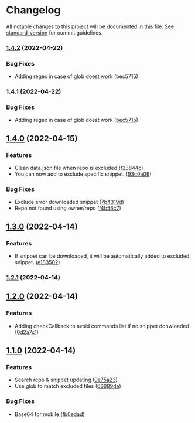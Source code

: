 # Changelog

All notable changes to this project will be documented in this file. See [standard-version](https://github.com/conventional-changelog/standard-version) for commit guidelines.

### [1.4.2](https://github.com/Mara-Li/obsidian-snippet-downloader/compare/1.4.0...1.4.2) (2022-04-22)


### Bug Fixes

* Adding regex in case of glob doest work ([bec5715](https://github.com/Mara-Li/obsidian-snippet-downloader/commit/bec571581a968153a8424bfe393193d405bc0c6f))

### 1.4.1 (2022-04-22)


### Bug Fixes

* Adding regex in case of glob doest work ([bec5715](https://github.com/Mara-Li/obsidian-snippet-downloader/commit/bec571581a968153a8424bfe393193d405bc0c6f))

## [1.4.0](https://github.com/Mara-Li/obsidian-snippet-downloader/compare/1.3.0...1.4.0) (2022-04-15)


### Features

* Clean data.json file when repo is excluded ([f23844c](https://github.com/Mara-Li/obsidian-snippet-downloader/commit/f23844c42959f13a4418d42c95f07b856e5fcb36))
* You can now add to exclude specific snippet. ([93c0a06](https://github.com/Mara-Li/obsidian-snippet-downloader/commit/93c0a0639cb1506d75d657c5179e1a042ca0b124))


### Bug Fixes

* Exclude error downloaded snippet ([7b4319d](https://github.com/Mara-Li/obsidian-snippet-downloader/commit/7b4319d2a36c346022a90cc200699cf1fdd83784))
* Repo not found using owner/repo ([f4b56c7](https://github.com/Mara-Li/obsidian-snippet-downloader/commit/f4b56c72fce2d00367c816f0553cd8da72e04458))

## [1.3.0](https://github.com/Mara-Li/obsidian-snippet-downloader/compare/1.2.1...1.3.0) (2022-04-14)


### Features

* If snippet can be downloaded, it will be automatically added to excluded snippet. ([e183502](https://github.com/Mara-Li/obsidian-snippet-downloader/commit/e1835023e279845949a546ebfa8444143b668518))

### [1.2.1](https://github.com/Mara-Li/obsidian-snippet-downloader/compare/1.2.0...1.2.1) (2022-04-14)

## [1.2.0](https://github.com/Mara-Li/obsidian-snippet-downloader/compare/1.1.0...1.2.0) (2022-04-14)


### Features

* Adding checkCallback to avoid commands list if no snippet donwloaded ([0d2a7c1](https://github.com/Mara-Li/obsidian-snippet-downloader/commit/0d2a7c1e73af1ac46e9f6e96b425fc30835866a4))

## [1.1.0](https://github.com/Mara-Li/obsidian-snippet-downloader/compare/1.0.0...1.1.0) (2022-04-14)


### Features

* Search repo & snippet updating ([9e75a23](https://github.com/Mara-Li/obsidian-snippet-downloader/commit/9e75a2330cbe72da27cc8b770ad05708da7ad2c1))
* Use glob to match excluded files ([66989da](https://github.com/Mara-Li/obsidian-snippet-downloader/commit/66989da74cafa496f3f2b052ca98f840eaa79160))


### Bug Fixes

* Base64 for mobile ([fb0edad](https://github.com/Mara-Li/obsidian-snippet-downloader/commit/fb0edad15715874e3ed48d11ecd314ae4646d0a5))
